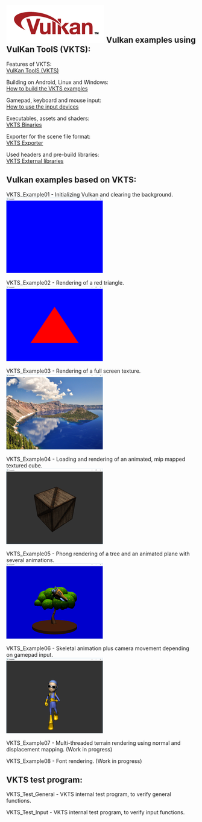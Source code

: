 ![Vulkan](images/vulkan_logo.png)
Vulkan examples using VulKan ToolS (VKTS):
------------------------------------------

Features of VKTS:  
[VulKan ToolS (VKTS)](VKTS/README.md)

Building on Android, Linux and Windows:  
[How to build the VKTS examples](BUILD.md)

Gamepad, keyboard and mouse input:  
[How to use the input devices](INPUT.md)

Executables, assets and shaders:  
[VKTS Binaries](VKTS_Binaries/README.md)

Exporter for the scene file format:  
[VKTS Exporter](VKTS_Exporter/README.md)

Used headers and pre-build libraries:  
[VKTS External libraries](VKTS_External/README.md)


Vulkan examples based on VKTS:
------------------------------

VKTS_Example01 - Initializing Vulkan and clearing the background.  
![VKTS_Example01](screenshots/VKTS_Example01.png)  


VKTS_Example02 - Rendering of a red triangle.  
![VKTS_Example02](screenshots/VKTS_Example02.png)  


VKTS_Example03 - Rendering of a full screen texture.  
![VKTS_Example03](screenshots/VKTS_Example03.png)  


VKTS_Example04 - Loading and rendering of an animated, mip mapped textured cube.  
![VKTS_Example04](screenshots/VKTS_Example04.png)  


VKTS_Example05 - Phong rendering of a tree and an animated plane with several animations.  
![VKTS_Example05](screenshots/VKTS_Example05.png)  


VKTS_Example06 - Skeletal animation plus camera movement depending on gamepad input.  
![VKTS_Example06](screenshots/VKTS_Example06.png)  


VKTS_Example07 - Multi-threaded terrain rendering using normal and displacement mapping. (Work in progress)  


VKTS_Example08 - Font rendering. (Work in progress)  
    
	
VKTS test program:
------------------

VKTS_Test_General - VKTS internal test program, to verify general functions.

VKTS_Test_Input   - VKTS internal test program, to verify input functions.